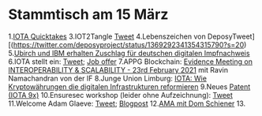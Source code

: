 # Stammtisch am 15 März

1.[IOTA Quicktakes](https://www.youtube.com/watch?v=-Dzno4JXLFE)
3.IOT2Tangle [Tweet](https://twitter.com/iot2tangle/status/1369243788955312132?s=19)
4.Lebenszeichen von DeposyTweet][(https://twitter.com/deposyproject/status/1369292341354315790?s=20)
5.[Ubirch und IBM erhalten Zuschlag für deutschen digitalen Impfnachweis](https://www.spiegel.de/netzwelt/gadgets/ubirch-und-ibm-erhalten-zuschlag-fuer-deutschen-digitalen-impfnachweis-a-9Enf26439b-8fd8-4118-9221-eb8844946c69-amp?__twitter_impression=true)
6.IOTA stellt ein: [Tweet](https://twitter.com/iota/status/1369302653772136455?s=20); [Job offer](https://iota.bamboohr.com/jobs/view.php?id=123&source=bamboohr)
7.APPG Blockchain: [Evidence Meeting on INTEROPERABILITY & SCALABILITY - 23rd February 2021](https://www.youtube.com/watch?v=Z9WH0d3LYHU&t=1s) mit Ravin Namachandran von der IF
8.Junge Union Limburg: [IOTA: Wie Kryptowährungen die digitalen Infrastrukturen reformieren](https://www.youtube.com/watch?v=oTkrpTbx3n8)
9.Neues [Patent (IOTA 9x)](https://twitter.com/_iotaarchive/status/1369561914754404354?s=20)
10.Ensuresec workshop (leider ohne Aufzeichnung): [Tweet](https://twitter.com/iota/status/1369583209693011968?s=20)
11.Welcome Adam Glaeve: [Tweet](https://twitter.com/iota/status/1369631194950864901); [Blogpost](https://blog.iota.org/welcome-adam-gleave-to-the-iota-foundation/)
12.[AMA mit Dom Schiener](https://youtu.be/DScBEKCFhNc)
13.

